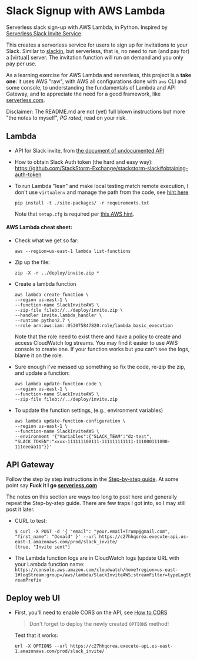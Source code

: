 # Slack Signup with AWS Lambda

Serverless slack sign-up with AWS Lambda, in Python.
Inspired by [Serverless Slack Invite Service](https://github.com/serverless-london/serverless-slack-invite).

This creates a serverless service for users to sign up for invitations to your Slack. Similar to [slackin](https://github.com/rauchg/slackin), but serverless, that is, no need to run (and pay for) a [virtual] server. The invitation function will run on demand and you only pay per use. 

As a learning exercise for AWS Lambda and serverless, this 
project is a **take one**: it uses AWS "raw", with AWS all configurations done with `aws` CLI and some console, to understanding the fundamentals of Lambda and API Gateway, and to appreciate the need for a good framework, like [serverless.com](https://serverless.com).

Disclaimer: The README.md are not (yet) full blown instructions but more "the notes to myself", *PG rated*, read on your risk.

## Lambda

* API for Slack invite, from [the document of undocumented API](https://github.com/ErikKalkoken/slackApiDoc/blob/master/users.admin.invite.mdCode)

* How to obtain Slack Auth token (the hard and easy way): 
https://github.com/StackStorm-Exchange/stackstorm-slack#obtaining-auth-token

* To run Lambda "lean" and make local testing match remote execution, I don't use `virtualenv` and manage the path from the code, see [hint here](http://forum.serverless.com/t/aws-python-function-dependencies-load/451/4)

    ```
    pip install -t ./site-packages/ -r requirements.txt
    ```
    Note that `setup.cfg` is required per [this AWS hint](http://docs.aws.amazon.com/lambda/latest/dg/lambda-python-how-to-create-deployment-package.html).
    
#### AWS Lambda cheat sheet: 

* Check what we get so far: 
    ```
    aws --region=us-east-1 lambda list-functions
    ```


* Zip up the file:

    ```
    zip -X -r ../deploy/invite.zip * 
    ```

* Create a lambda function
    
    ```
    aws lambda create-function \
    --region us-east-1 \
    --function-name SlackInviteAWS \
    --zip-file fileb://../deploy/invite.zip \ 
    --handler invite.lambda_handler \ 
    --runtime python2.7 \
    --role arn:aws:iam::053075847820:role/lambda_basic_execution
    ```

    Note that the role need to exist there and have a policy to create and access CloudWatch log streams. You may find it easier to use AWS console to create one. If your function works but you can't see the logs, blame it on the role.

* Sure enough I've messed up something so fix the code, re-zip the zip, and update a function:

    ```
    aws lambda update-function-code \
    --region us-east-1 \
    --function-name SlackInviteAWS \
    --zip-file fileb://../deploy/invite.zip
    ```

* To update the function settings, (e.g., environment variables)

    ```
    aws lambda update-function-configuration \
    --region us-east-1 \
    --function-name SlackInviteAWS \
    --environment '{"Variables":{"SLACK_TEAM":"dz-test", "SLACK_TOKEN":"xxxx-111111100111-111111111111-111000111000-111eeeaa11"}}'
    ```

## API Gateway
Follow the step by step instructions in the [Step-by-step guide](http://docs.aws.amazon.com/lambda/latest/dg/with-on-demand-https-example-configure-event-source.html). At some point say **Fuck it I go [serverless.com](https://serverless.com/framework/docs/providers/aws/guide/quick-start/)**

The notes on this section are ways too long to post here and generally repeat the Step-by-step guide. There are few traps I got into, so I may still post it later. 

* CURL to test: 

    ```
    $ curl -X POST -d '{ "email": "your.email+Trump@gmail.com", "first_name": "Donald" }' --url https://c27hhqorea.execute-api.us-east-1.amazonaws.com/prod/slack_invite/
    [true, "Invite sent"]
    ```

* The Lambda function logs are in CloudWatch logs (update URL with your Lambda function name:  
`https://console.aws.amazon.com/cloudwatch/home?region=us-east-1#logStream:group=/aws/lambda/SlackInviteAWS;streamFilter=typeLogStreamPrefix`

## Deploy web UI
* First, you'll need to enable CORS on the API, see [How to CORS](http://docs.aws.amazon.com/apigateway/latest/developerguide/how-to-cors.html)

    > Don't forget to deploy the newly created `OPTIONS` method!

    Test that it works:
 
    ```
    url -X OPTIONS --url https://c27hhqorea.execute-api.us-east-1.amazonaws.com/prod/slack_invite/
    ```







 
